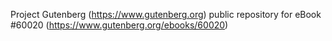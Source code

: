 Project Gutenberg (https://www.gutenberg.org) public repository for eBook #60020 (https://www.gutenberg.org/ebooks/60020)
